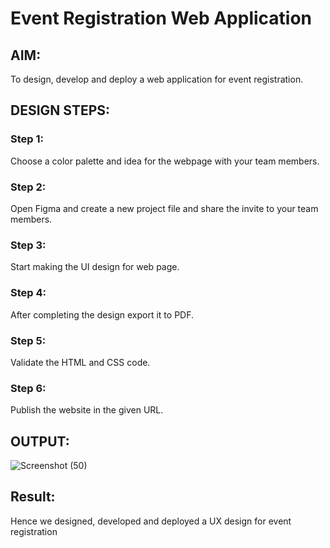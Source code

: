 # Event Registration Web Application

## AIM:
To design, develop and deploy a web application for event registration.

## DESIGN STEPS:

### Step 1:
Choose a color palette and idea for the webpage with your team members.

### Step 2:
Open Figma and create a new project file and share the invite to your team members.

### Step 3:
Start making the UI design for web page.

### Step 4:
After completing the design export it to PDF.

### Step 5:

Validate the HTML and CSS code.

### Step 6:

Publish the website in the given URL.


## OUTPUT:
![Screenshot (50)](https://user-images.githubusercontent.com/118344328/215286166-1479f164-8cfa-41c4-94c0-73b26ee2bf38.png)


## Result:
Hence we designed, developed and deployed a UX design for event registration
